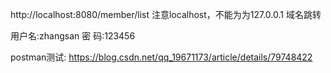 http://localhost:8080/member/list
注意localhost，不能为为127.0.0.1 域名跳转

用户名:zhangsan
密 码:123456

postman测试:
https://blog.csdn.net/qq_19671173/article/details/79748422